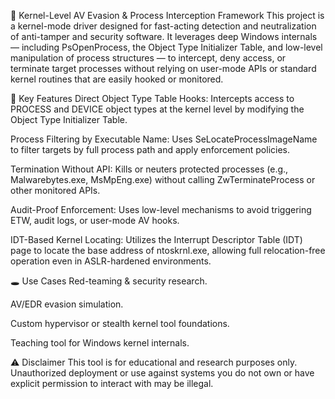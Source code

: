 🔧 Kernel-Level AV Evasion & Process Interception Framework
This project is a kernel-mode driver designed for fast-acting detection and neutralization of anti-tamper and security software. It leverages deep Windows internals — including PsOpenProcess, the Object Type Initializer Table, and low-level manipulation of process structures — to intercept, deny access, or terminate target processes without relying on user-mode APIs or standard kernel routines that are easily hooked or monitored.

🧠 Key Features
Direct Object Type Table Hooks: Intercepts access to PROCESS and DEVICE object types at the kernel level by modifying the Object Type Initializer Table.

Process Filtering by Executable Name: Uses SeLocateProcessImageName to filter targets by full process path and apply enforcement policies.

Termination Without API: Kills or neuters protected processes (e.g., Malwarebytes.exe, MsMpEng.exe) without calling ZwTerminateProcess or other monitored APIs.

Audit-Proof Enforcement: Uses low-level mechanisms to avoid triggering ETW, audit logs, or user-mode AV hooks.

IDT-Based Kernel Locating: Utilizes the Interrupt Descriptor Table (IDT) page to locate the base address of ntoskrnl.exe, allowing full relocation-free operation even in ASLR-hardened environments.

🕳️ Use Cases
Red-teaming & security research.

AV/EDR evasion simulation.

Custom hypervisor or stealth kernel tool foundations.

Teaching tool for Windows kernel internals.

⚠️ Disclaimer
This tool is for educational and research purposes only. Unauthorized deployment or use against systems you do not own or have explicit permission to interact with may be illegal.

